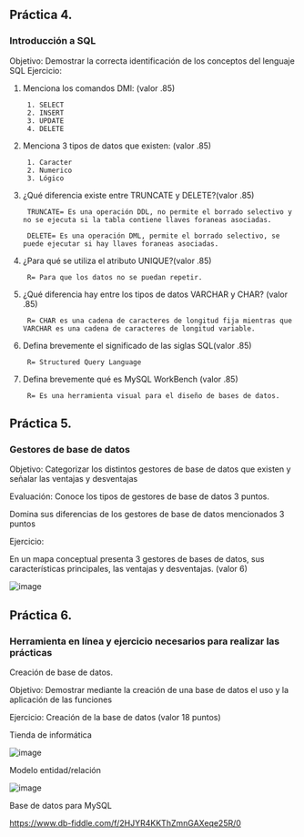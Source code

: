 ## Práctica 4.
### Introducción a SQL
Objetivo: Demostrar la correcta identificación de los conceptos del lenguaje SQL
Ejercicio:

1. Menciona los comandos DMl: (valor .85)

        1. SELECT
        2. INSERT
        3. UPDATE
        4. DELETE

2. Menciona 3 tipos de datos que existen: (valor .85)

        1. Caracter
        2. Numerico
        3. Lógico

3. ¿Qué diferencia existe entre TRUNCATE y DELETE?(valor .85)

        TRUNCATE= Es una operación DDL, no permite el borrado selectivo y no se ejecuta si la tabla contiene llaves foraneas asociadas.
        
        DELETE= Es una operación DML, permite el borrado selectivo, se puede ejecutar si hay llaves foraneas asociadas.

4. ¿Para qué se utiliza el atributo UNIQUE?(valor .85)

        R= Para que los datos no se puedan repetir.

5. ¿Qué diferencia hay entre los tipos de datos VARCHAR y CHAR? (valor .85)

        R= CHAR es una cadena de caracteres de longitud fija mientras que VARCHAR es una cadena de caracteres de longitud variable.

6. Defina brevemente el significado de las siglas SQL(valor .85)

        R= Structured Query Language

7. Defina brevemente qué es MySQL WorkBench (valor .85)

        R= Es una herramienta visual para el diseño de bases de datos.


## Práctica 5.
### Gestores de base de datos

Objetivo: Categorizar los distintos gestores de base de datos que existen y señalar las
ventajas y desventajas

Evaluación: Conoce los tipos de gestores de base de datos 3 puntos.

Domina sus diferencias de los gestores de base de datos mencionados 3 puntos

Ejercicio:

En un mapa conceptual presenta 3 gestores de bases de datos, sus características
principales, las ventajas y desventajas. (valor 6)

![image](https://user-images.githubusercontent.com/85717673/170527950-6a36a829-6d0c-436e-8217-640636b68b38.png)


## Práctica 6.
### Herramienta en línea y ejercicio necesarios para realizar las prácticas

Creación de base de datos.

Objetivo: Demostrar mediante la creación de una base de datos el uso y la aplicación de
las funciones

Ejercicio: Creación de la base de datos (valor 18 puntos)

Tienda de informática

![image](https://user-images.githubusercontent.com/91554777/170415101-717bca19-3644-46a9-8a57-8d5940c5d283.png)




Modelo entidad/relación


![image](https://user-images.githubusercontent.com/85717673/170514602-8c7db022-0411-4c1a-b63b-5b2839a4c104.png)


Base de datos para MySQL


https://www.db-fiddle.com/f/2HJYR4KKThZmnGAXeqe25R/0

